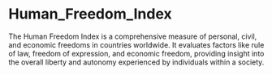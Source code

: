 # Human_Freedom_Index
The Human Freedom Index is a comprehensive measure of personal, civil, and economic freedoms in countries worldwide. It evaluates factors like rule of law, freedom of expression, and economic freedom, providing insight into the overall liberty and autonomy experienced by individuals within a society.
